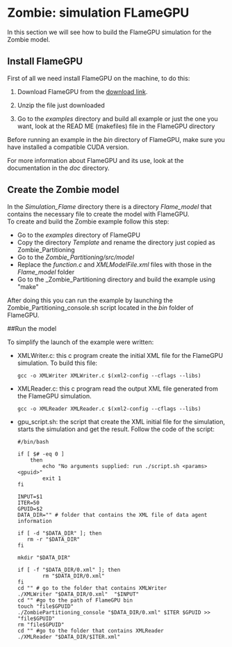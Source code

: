 # Zombie: simulation FLameGPU

In this section we will see how to build the FlameGPU simulation for the Zombie model. 

## Install FlameGPU

First of all we need install FlameGPU on the machine, to do this:

1. Download FlameGPU from the [download link](http://www.flamegpu.com/downloads/links).
2. Unzip the file just downloaded  

3. Go to the _examples_ directory and build all example or just the one you want, look at the READ ME (makefiles) file in the FlameGPU directory


Before running an example in the _bin_ directory of FlameGPU, make sure you have installed a compatible CUDA version.  

For more information about FlameGPU and its use, look at the documentation in the _doc_ directory.

## Create the Zombie model

In the _Simulation\_Flame_ directory there is a directory _Flame\_model_ that contains the necessary file to create the model with FlameGPU.  
To create and build  the Zombie example follow this step:

- Go to the _examples_ directory of FlameGPU
- Copy the directory _Template_ and rename the directory just copied as Zombie_Partitioning  
- Go to the _Zombie\_Partitioning/src/model_ 
- Replace the _function.c_ and _XMLModelFile.xml_ files with those in the _Flame\_model_ folder
- Go to the _Zombie\_Partitioning directory and build the example using "make"


After doing this you can run the example by launching the Zombie_Partitioning_console.sh script located in the _bin_ folder of FlameGPU.

##Run the model

To simplify the launch of the example were written:

- XMLWriter.c: this c program create the initial XML file for the FlameGPU simulation. To build this file:
	```
	gcc -o XMLWriter XMLWriter.c $(xml2-config --cflags --libs)

	```
- XMLReader.c: this c program read the output XML file generated from the FlameGPU simulation.
 	```
	gcc -o XMLReader XMLReader.c $(xml2-config --cflags --libs)

	```
- gpu_script.sh: the script that create the XML initial file for the simulation, starts the simulation and get the result. Follow the code of the script:  
	```
	#/bin/bash

	if [ $# -eq 0 ]
		then
			echo "No arguments supplied: run ./script.sh <params> <gpuid>"
			exit 1
	fi

	INPUT=$1
	ITER=50
	GPUID=$2
	DATA_DIR="" # folder that contains the XML file of data agent information

	if [ -d "$DATA_DIR" ]; then
	   rm -r "$DATA_DIR"
	fi

	mkdir "$DATA_DIR"

	if [ -f "$DATA_DIR/0.xml" ]; then
			rm "$DATA_DIR/0.xml"
	fi
	cd "" # go to the folder that contains XMLWriter
	./XMLWriter "$DATA_DIR/0.xml"  "$INPUT" 
	cd "" #go to the path of FlameGPU bin
	touch "file$GPUID"
	./ZombiePartitioning_console "$DATA_DIR/0.xml" $ITER $GPUID >> "file$GPUID"
	rm "file$GPUID"
	cd "" #go to the folder that contains XMLReader
	./XMLReader "$DATA_DIR/$ITER.xml"
	```


